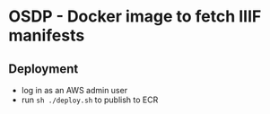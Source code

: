 # OSDP - Docker image to fetch IIIF manifests

## Deployment

- log in as an AWS admin user
- run `sh ./deploy.sh` to publish to ECR